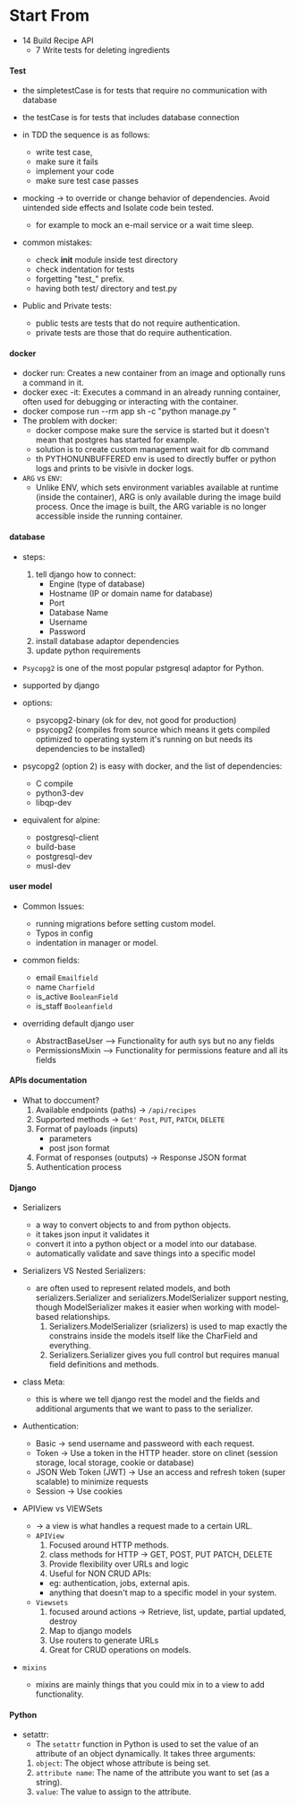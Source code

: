# Start From
- 14 Build Recipe API
  - 7 Write tests for deleting ingredients

#### Test
- the simpletestCase is for tests that require no communication with database
- the testCase is for tests that includes database connection


- in TDD the sequence is as follows: 
  - write test case,
  - make sure it fails
  - implement your code 
  - make sure test case passes


- mocking -> to override or change behavior of dependencies. Avoid uintended side effects and Isolate code bein tested. 
    - for example to mock an e-mail service or a wait time sleep.


- common mistakes:
  - check __init__ module inside test directory
  - check indentation for tests
  - forgetting "test_" prefix. 
  - having both test/ directory and test.py 

- Public and Private tests:
  - public tests are tests that do not require authentication. 
  - private tests are those that do require authentication.
  
#### docker
- docker run: Creates a new container from an image and optionally runs a command in it.
- docker exec -it: Executes a command in an already running container, often used for debugging or interacting with the container.
- docker compose run --rm app sh -c "python manage.py <command>"
- The problem with docker:
  - docker compose make sure the service is started but it doesn't mean that postgres has started for example. 
  - solution is to create custom management wait for db command
  - th PYTHONUNBUFFERED env is used to directly buffer or python logs and prints to be visivle in docker logs.
- `ARG` vs `ENV`:
  - Unlike ENV, which sets environment variables available at runtime (inside the container), ARG is only available during the image build process. Once the image is built, the ARG variable is no longer accessible inside the running container.


#### database
- steps: 

  1. tell django how to connect:
     - Engine (type of database)
     - Hostname (IP or domain name for database)
     - Port
     - Database Name
     - Username
     - Password 
   2. install database adaptor dependencies
   3. update python requirements

- `Psycopg2` is one of the most popular pstgresql adaptor for Python.
- supported by django
- options:
  - psycopg2-binary (ok for dev, not good for production)
  - psycopg2 (compiles from source which means it gets compiled optimized to operating system it's running on but needs its dependencies to be installed) 
- psycopg2 (option 2) is easy with docker, and the list of dependencies: 
  - C compile
  - python3-dev
  - libqp-dev
- equivalent for alpine:
  - postgresql-client
  - build-base
  - postgresql-dev
  - musl-dev

#### user model
- Common Issues:
  - running migrations before setting custom model.
  - Typos in config
  - indentation in manager or model.

- common fields:
  - email     `Emailfield`
  - name      `Charfield`
  - is_active `BooleanField`
  - is_staff  `Booleanfield`

- overriding default django user
  - AbstractBaseUser --> Functionality for auth sys but no any fields
  - PermissionsMixin --> Functionality for permissions feature and all its fields

#### APIs documentation
- What to doccument?
  1. Available endpoints (paths) -> `/api/recipes`
  2. Supported methods -> `Get'` `Post`, `PUT`, `PATCH`, `DELETE`
  3. Format of payloads (inputs)
     - parameters
     - post json format
  4. Format of responses (outputs) -> Response JSON format
  5. Authentication process


#### Django
- Serializers
  -  a way to convert objects to and from python objects. 
  - it takes json input it validates it
  - convert it into a python object or a model into our database.
  - automatically validate and save things into a specific model

- Serializers VS Nested Serializers:
  - are often used to represent related models, and both serializers.Serializer and serializers.ModelSerializer support nesting, though ModelSerializer makes it easier when working with model-based relationships.
      1. Serializers.ModelSerializer (srializers) is used to map exactly the constrains inside the models itself like the CharField and everything.
      2. Serializers.Serializer gives you full control but requires manual field definitions and methods.

- class Meta:
  - this is where we tell django rest the model and the fields and additional arguments that we want to pass to the serializer.

- Authentication:
  - Basic -> send username and passweord with each request.
  - Token -> Use a token in the HTTP header. store on clinet (session storage, local storage, cookie or database)
  - JSON Web Token (JWT) -> Use an access and refresh token (super scalable) to minimize requests
  - Session -> Use cookies

- APIView vs VIEWSets
  - -> a view is what handles a request made to a certain URL.
  - `APIView`
    1. Focused around HTTP methods.
    2. class methods for HTTP -> GET, POST, PUT PATCH, DELETE
    3. Provide flexibility over URLs and logic 
    4. Useful for NON CRUD APIs: 
      - eg: authentication, jobs, external apis.
      - anything that doesn't map to a specific model in your system.
  - `Viewsets`
    1. focused around actions -> Retrieve, list, update, partial updated, destroy
    2. Map to django models
    3. Use routers to generate URLs
    4. Great for CRUD operations on models.

- `mixins`
  - mixins are mainly things that you could mix in to a view to add functionality.

#### Python
- setattr:
  - The `setattr` function in Python is used to set the value of an attribute of an object dynamically. It takes three arguments: 
  1. `object`: The object whose attribute is being set.
  2. `attribute name`: The name of the attribute you want to set (as a string).
  3. `value`: The value to assign to the attribute.
